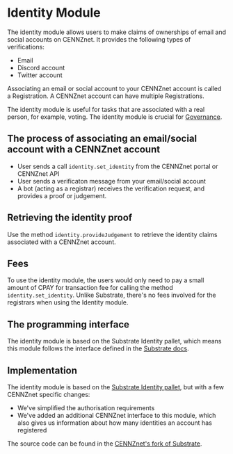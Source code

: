 # Identity Module

The identity module allows users to make claims of ownerships of email and social accounts on CENNZnet. It provides the following types of verifications:
* Email
* Discord account
* Twitter account

Associating an email or social account to your CENNZnet account is called a Registration. A CENNZnet account can have multiple Registrations. 

The identity module is useful for tasks that are associated with a real person, for example, voting. The identity module is crucial for [Governance](runtime-modules/Governance).

## The process of associating an email/social account with a CENNZnet account
* User sends a call `identity.set_identity` from the CENNZnet portal or CENNZnet API
* User sends a verificaton message from your email/social account
* A bot (acting as a registrar) receives the verification request, and provides a proof or judgement. 

## Retrieving the identity proof
Use the method `identity.provideJudgement` to retrieve the identity claims associated with a CENNZnet account.

## Fees
To use the identity module, the users would only need to pay a small amount of CPAY for transaction fee for calling the method `identity.set_identity`. Unlike Substrate, there's no fees involved for the registrars when using the Identity module.

## The programming interface
The identity module is based on the Substrate Identity pallet, which means this module follows the interface defined in the [Substrate docs](https://docs.substrate.io/rustdocs/latest/pallet_identity/index.html).

## Implementation

The identity module is based on the [Substrate Identity pallet](https://docs.substrate.io/rustdocs/latest/pallet_identity/index.html), but with a few CENNZnet specific changes:

* We've simplified the authorisation requirements
* We've added an additional CENNZnet interface to this module, which also gives us information about how many identities an account has registered

The source code can be found in the [CENNZnet's fork of Substrate](https://github.com/cennznet/substrate).
